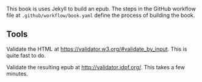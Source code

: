 This book is uses Jekyll to build an epub. The steps in the GitHub workflow file at `.github/workflow/book.yaml` define the process of building the book.

## Tools

Validate the HTML at https://validator.w3.org/#validate_by_input. This is quite fast to do.

Validate the resulting epub at http://validator.idpf.org/. This takes a few minutes.